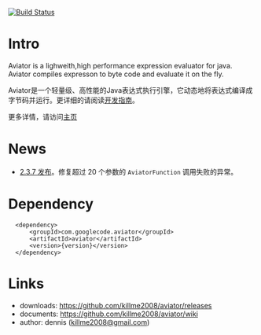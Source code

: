 [![Build Status](https://travis-ci.org/killme2008/aviator.svg?branch=master)](https://travis-ci.org/killme2008/aviator)

# Intro

Aviator is a lighweith,high performance expression evaluator for java.
Aviator compiles expresson to byte code and evaluate it on the fly.

Aviator是一个轻量级、高性能的Java表达式执行引擎，它动态地将表达式编译成字节码并运行。更详细的请阅读[开发指南](https://github.com/killme2008/aviator/wiki)。

更多详情，请访问[主页](http://fnil.net/aviator)

# News

* [2.3.7 发布](https://github.com/killme2008/aviator/releases/tag/aviator-2.3.7)。修复超过 20 个参数的 `AviatorFunction` 调用失败的异常。

# Dependency

      <dependency>
          <groupId>com.googlecode.aviator</groupId>
          <artifactId>aviator</artifactId>
          <version>{version}</version>
      </dependency>

# Links

 * downloads: https://github.com/killme2008/aviator/releases
 * documents: https://github.com/killme2008/aviator/wiki
 * author:  dennis (killme2008@gmail.com)
